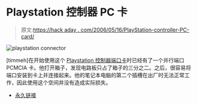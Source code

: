 # Playstation 控制器 PC 卡

> 原文:[https://hack aday . com/2006/05/16/PlayStation-controller-PC-card/](https://hackaday.com/2006/05/16/playstation-controller-pc-card/)

![playstation connector](../Images/c9dd55bdc00e1225608800dea022f610.png)

[timmeh]在开始使用这个 [Playstation 控制器端口卡](http://www.benheck.com/phpBB/viewtopic.php?t=9034)时已经有了一个并行端口 PCMCIA 卡。他打开箱子，发现电路板只占了箱子的三分之二。之后，很容易将端口安装到卡上并连接起来。他的笔记本电脑的第二个插槽在出厂时无法正常工作，因此使用这个空间并没有造成实际损失。

*   [永久链接](http://www.benheck.com/phpBB/viewtopic.php?t=9034)